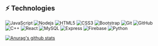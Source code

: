 <!--
**happycoder0011/happycoder0011** is a ✨ _special_ ✨ repository because its `README.md` (this file) appears on your GitHub profile.

Here are some ideas to get you started:
- 👯 I’m looking to collaborate on ...
- 🤔 I’m looking for help with ...
- 💬 Ask me about ...
- 📫 How to reach me: ...
- 😄 Pronouns: ...
- ⚡ Fun fact: ...
- - 🔭 I’m currently working on
- - 🌱 I’m currently learning  D3js and exploring more about Data Visualization

-->



## ⚡ Technologies

![JavaScript](https://img.shields.io/badge/-JavaScript-black?style=flat-square&logo=javascript)
![Nodejs](https://img.shields.io/badge/-Nodejs-black?style=flat-square&logo=Node.js)
![HTML5](https://img.shields.io/badge/-HTML5-E34F26?style=flat-square&logo=html5&logoColor=white)
![CSS3](https://img.shields.io/badge/-CSS3-1572B6?style=flat-square&logo=css3)
![Bootstrap](https://img.shields.io/badge/-Bootstrap-563D7C?style=flat-square&logo=bootstrap)
![Git](https://img.shields.io/badge/-Git-black?style=flat-square&logo=git)
![GitHub](https://img.shields.io/badge/-GitHub-181717?style=flat-square&logo=github)
![C++](https://img.shields.io/badge/-C++-white?logo=c%2B%2B&logoColor=00599C&style=flat-square)
![React](https://img.shields.io/badge/-ReactJS-blue?logo=react&logoColor=white&style=flat-square)
![MySQL](https://img.shields.io/badge/-MySQL-white?logo=MySQL&style=flat-square)
![Express](https://img.shields.io/badge/-Express-grey?logo=Express&logoColor=white&style=flat-square)
![Firebase](https://img.shields.io/badge/-Firebase-black?logo=Firebase&logoColor=yellow&style=flat-square)
![Python](https://img.shields.io/badge/-Python-yellow?logo=Python&logoColor=blue&style=flat-square)


[![Anurag's github stats](https://github-readme-stats.vercel.app/api?username=happycoder0011&show_icons=true&theme=dark)](https://github.com/anuraghazra/github-readme-stats)
